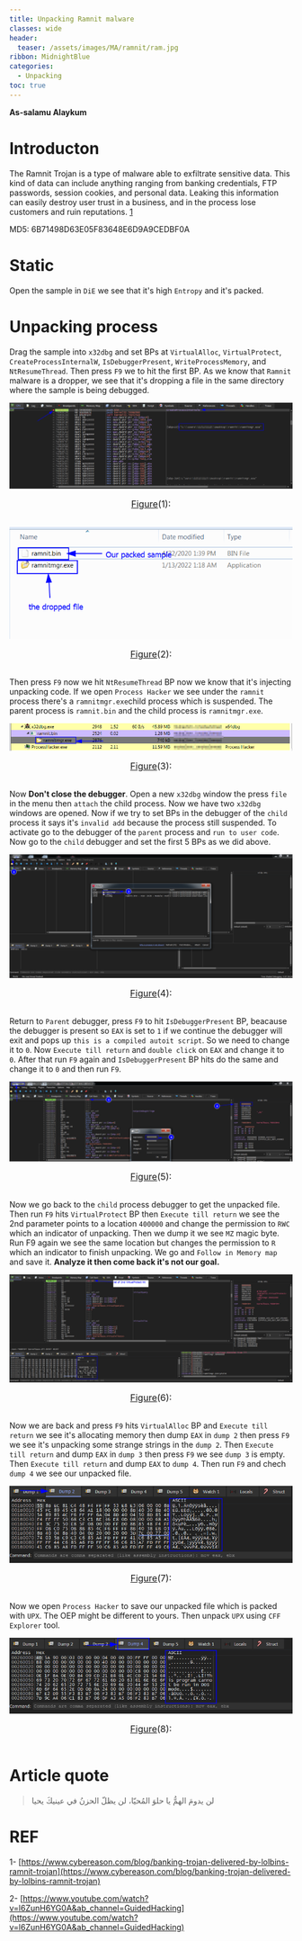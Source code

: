 ```yaml
---
title: Unpacking Ramnit malware
classes: wide
header:
  teaser: /assets/images/MA/ramnit/ram.jpg
ribbon: MidnightBlue
categories:
  - Unpacking
toc: true
---
```


**As-salamu Alaykum**

# Introducton

The Ramnit Trojan is a type of malware able to exfiltrate sensitive data. This kind of data can include anything ranging from banking credentials, FTP passwords, session cookies, and personal data. Leaking this information can easily destroy user trust in a business, and in the process lose customers and ruin reputations. [1](https://www.cybereason.com/blog/banking-trojan-delivered-by-lolbins-ramnit-trojan)

MD5: 6B71498D63E05F83648E6D9A9CEDBF0A

# Static

Open the sample in `DiE` we see that it's high `Entropy` and it's packed.

# Unpacking process

Drag the sample into `x32dbg` and set BPs at `VirtualAlloc`, `VirtualProtect`, `CreateProcessInternalW`, `IsDebuggerPresent`, `WriteProcessMemory`, and `NtResumeThread`. Then press `F9` we to hit the first BP. As we know that `Ramnit` malware is a dropper, we see that it's dropping a file in the same directory where the sample is being debugged.

<p align="center">
  <img src="/assets/images/MA/ramnit/1.png" />
</p>
<center><font size="3"> <u>Figure</u>(1): <u></u> </font></center> 
<br>
<p align="center">
  <img src="/assets/images/MA/ramnit/2.png" />
</p>
<center><font size="3"> <u>Figure</u>(2): <u></u> </font></center> 
<br>

Then press `F9` now we hit `NtResumeThread` BP now we know that it's injecting unpacking code. If we open `Process Hacker` we see under the `ramnit` process there's a `ramnitmgr.exe`child process which is suspended. The parent process is `ramnit.bin` and the child process is `ramnitmgr.exe`.

<p align="center">
  <img src="/assets/images/MA/ramnit/3.png" />
</p>
<center><font size="3"> <u>Figure</u>(3): <u></u> </font></center> 
<br>

Now **Don't close the debugger**. Open a new `x32dbg` window the press `file` in the menu then `attach` the child process. Now we have two `x32dbg` windows are opened. Now if we try to set BPs in the debugger of the `child` process it says it's `invalid add` because the process still suspended. To activate go to the debugger of the `parent` process and `run to user code`. Now go to the `child` debugger and set the first 5 BPs as we did above.

<p align="center">
  <img src="/assets/images/MA/ramnit/4.png" />
</p>
<center><font size="3"> <u>Figure</u>(4): <u></u> </font></center> 
<br>

Return to `Parent` debugger, press `F9` to hit `IsDebuggerPresent` BP, beacause the debugger is present so `EAX` is set to `1` if we continue the debugger will exit and pops up `this is a compiled autoit script`. So we need to change it to `0`. Now `Execute till return` and `double click` on `EAX` and change it to `0`. After that run `F9` again and `IsDebuggerPresent` BP hits do the same and change it to `0` and then run `F9`. 

<p align="center">
  <img src="/assets/images/MA/ramnit/5.png" />
</p>
<center><font size="3"> <u>Figure</u>(5): <u></u> </font></center> 
<br>

Now we go back to the `child` process debugger to get the unpacked file. Then run `F9` hits `VirtualProtect` BP then `Execute till return` we see the 2nd parameter points to a location `400000` and change the permission to `RWC` which an indicator of unpacking. Then we dump it we see `MZ` magic byte. Run F9 again we see the same location but changes the permission to `R` which an indicator to finish unpacking. We go and `Follow in Memory map` and save it. **Analyze it then come back it's not our goal.**

<p align="center">
  <img src="/assets/images/MA/ramnit/6.png" />
</p>
<center><font size="3"> <u>Figure</u>(6): <u></u> </font></center> 
<br>

Now we are back and press `F9` hits `VirtualAlloc` BP and `Execute till return` we see it's allocating memory then dump `EAX` in `dump 2` then press `F9` we see it's unpacking some strange strings in the `dump 2`. Then `Execute till return` and dump `EAX` in `dump 3` then press `F9` we see `dump 3` is empty. Then `Execute till return` and dump `EAX` to `dump 4`. Then run `F9` and chech `dump 4` we see our unpacked file.

<p align="center">
  <img src="/assets/images/MA/ramnit/7.png" />
</p>
<center><font size="3"> <u>Figure</u>(7): <u></u> </font></center> 
<br>

Now we open `Process Hacker` to save our unpacked file which is packed with `UPX`. The OEP might be different to yours. Then unpack `UPX` using `CFF Explorer` tool.

<p align="center">
  <img src="/assets/images/MA/ramnit/8.png" />
</p>
<center><font size="3"> <u>Figure</u>(8): <u></u> </font></center> 
<br>

# Article quote

> لن يدومَ الهمُّ يا حلوَ المُحيّا، لن يظلّ الحزنُ في عينيكَ يحيا

# REF

1- [https://www.cybereason.com/blog/banking-trojan-delivered-by-lolbins-ramnit-trojan](https://www.cybereason.com/blog/banking-trojan-delivered-by-lolbins-ramnit-trojan)

2- [https://www.youtube.com/watch?v=l6ZunH6YG0A&ab_channel=GuidedHacking](https://www.youtube.com/watch?v=l6ZunH6YG0A&ab_channel=GuidedHacking)